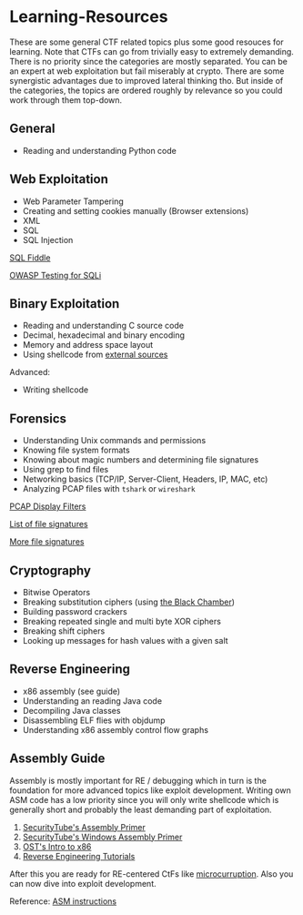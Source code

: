 # Learning-Resources

These are some general CTF related topics plus some good resouces for learning.
Note that CTFs can go from trivially easy to extremely demanding.
There is no priority since the categories are mostly separated. You can be an expert at web exploitation but fail miserably at crypto. There are some synergistic advantages due to improved lateral thinking tho. But inside of the categories, the topics are ordered roughly by relevance so you could work through them top-down.

## General

- Reading and understanding Python code

## Web Exploitation
- Web Parameter Tampering
- Creating and setting cookies manually (Browser extensions)
- XML
- SQL
- SQL Injection

[SQL Fiddle](http://sqlfiddle.com/)

[OWASP Testing for SQLi](https://www.owasp.org/index.php/Testing_for_SQL_Injection_(OTG-INPVAL-005))

## Binary Exploitation
- Reading and understanding C source code
- Decimal, hexadecimal and binary encoding
- Memory and address space layout
- Using shellcode from [external sources](shell-storm.org)

Advanced:
- Writing shellcode

## Forensics
- Understanding Unix commands and permissions
- Knowing file system formats
- Knowing about magic numbers and determining file signatures
- Using grep to find files
- Networking basics (TCP/IP, Server-Client, Headers, IP, MAC, etc)
- Analyzing PCAP files with `tshark` or `wireshark`

[PCAP Display Filters](https://wiki.wireshark.org/DisplayFilters)

[List of file signatures](https://en.wikipedia.org/wiki/List_of_file_signatures)

[More file signatures](http://www.garykessler.net/library/file_sigs.html)

## Cryptography
- Bitwise Operators
- Breaking substitution ciphers (using [the Black Chamber](http://www.simonsingh.net/The_Black_Chamber/substitutioncrackingtool.html))
- Building password crackers
- Breaking repeated single and multi byte XOR ciphers
- Breaking shift ciphers
- Looking up messages for hash values with a given salt

## Reverse Engineering
- x86 assembly (see guide)
- Understanding an reading Java code
- Decompiling Java classes
- Disassembling ELF flies with objdump
- Understanding x86 assembly control flow graphs

## Assembly Guide
Assembly is mostly important for RE / debugging which in turn is the foundation for more advanced topics like exploit development. Writing own ASM code has a low priority since you will only write shellcode which is generally short and probably the least demanding part of exploitation.

1. [SecurityTube's Assembly Primer](https://www.youtube.com/watch?v=K0g-twyhmQ4&list=PL6brsSrstzga43kcZRn6nbSi_GeXoZQhR)
2. [SecurityTube's Windows Assembly Primer](https://vimeo.com/16496874)
3. [OST's Intro to x86](http://www.opensecuritytraining.info/IntroX86.html)
4. [Reverse Engineering Tutorials](http://octopuslabs.io/legend/blog/sample-page.html)

After this you are ready for RE-centered CtFs like [microcurruption](https://www.microcorruption.com/login). Also you can now dive into exploit development.

Reference: [ASM instructions](http://x86.renejeschke.de/)
